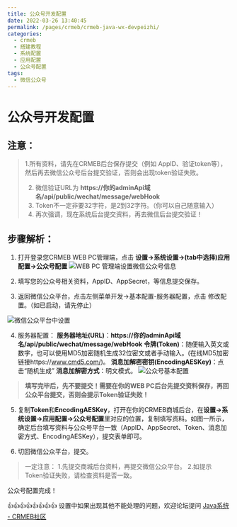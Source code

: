 ```yaml
---
title: 公众号开发配置
date: 2022-03-26 13:40:45
permalink: /pages/crmeb/crmeb-java-wx-devpeizhi/
categories:
  - crmeb
  - 搭建教程
  - 系统配置
  - 应用配置
  - 公众号配置
tags:
  - 微信公众号
---
```


# **公众号开发配置**

## **注意**：

> 1.所有资料，请先在CRMEB后台保存提交（例如 AppID、验证token等），然后再去微信公众号后台提交验证，否则会出现token验证失败。
>
> 2. 微信验证URL为 **https://你的adminApi域名/api/public/wechat/message/webHook**
> 3. Token不一定非要32字符，是2到32字符。（你可以自己随意输入）
> 4. 再次强调，现在系统后台提交资料，再去微信后台提交验证！

## **步骤解析**：

1. 打开登录您CRMEB WEB PC管理端，点击 **设置→系统设置→(tab中选择)应用配置→公众号配置**
   ![WEB PC 管理端设置微信公众号信息](http://fastly.jsdelivr.net/gh/xbdazz/mypic/img/202203291450922.png)

2. 填写您的公众号相关资料，AppID、AppSecret，等信息提交保存。

3. 返回微信公众平台，点击左侧菜单开发→基本配置-服务器配置，点击 修改配置。（如已启动，请先停止）

![微信公众平台中设置](http://fastly.jsdelivr.net/gh/xbdazz/mypic/img/202203291439671.png)

4. 服务器配置：
   **服务器地址(URL)**：**https://你的adminApi域名/api/public/wechat/message/webHook**
   **令牌(Token)**：随便输入英文或数字，也可以使用MD5加密随机生成32位密文或者手动输入。(在线MD5加密链接https://www.cmd5.com/)。
   **消息加解密密钥(EncodingAESKey)**：点击“随机生成”
   **消息加解密方式**：明文模式。
   ![公众号基本配置](http://fastly.jsdelivr.net/gh/xbdazz/mypic/img/202203291447865.png)

> **填写完毕后，先不要提交！需要在你的WEB PC后台先提交资料保存，再回公众平台提交，否则会提示Token验证失败！**

5. 复制**Token**和**EncodingAESKey**，打开在你的CRMEB商城后台，在**设置→系统设置→应用配置→公众号配置**里对应的位置，复制填写资料。如图一所示，确定后台填写资料与公众号平台一致（AppID、AppSecret、Token、消息加密方式、EncodingAESKey），提交表单即可。

6. 切回微信公众平台，提交。

> 一定注意：
> 1.先提交商城后台资料，再提交微信公众平台。
> 2.如提示 Token验证失败，请检查资料是否一致。

公众号配置完成！

👍👍👍👍👍👍👍👍 设置中如果出现其他不能处理的问题，欢迎论坛提问 [Java系统 - CRMEB社区](https://q.crmeb.com/?categoryId=122&sequence=0)
